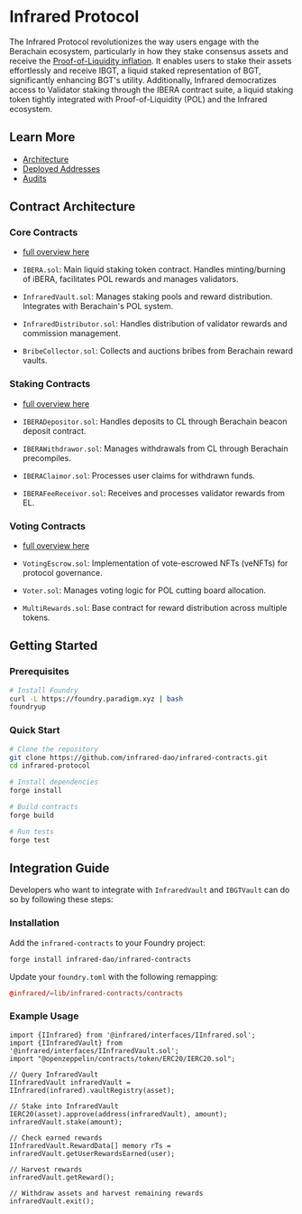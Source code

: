 # Infrared Protocol

The Infrared Protocol revolutionizes the way users engage with the Berachain ecosystem, particularly in how they stake consensus assets and receive the [Proof-of-Liquidity inflation](https://docs.berachain.com/learn/what-is-proof-of-liquidity#what-is-proof-of-liquidity). It enables users to stake their assets effortlessly and receive IBGT, a liquid staked representation of BGT, significantly enhancing BGT's utility. Additionally, Infrared democratizes access to Validator staking through the IBERA contract suite, a liquid staking token tightly integrated with Proof-of-Liquidity (POL) and the Infrared ecosystem.

## Learn More
- [Architecture](https://docs.infrared.finance/developers/architecture)
- [Deployed Addresses](https://docs.infrared.finance/testnet/deployments)
- [Audits](https://docs.infrared.finance/developers/audits)

## Contract Architecture

### Core Contracts

- [full overview here](./docs/core.md)

- `IBERA.sol`: Main liquid staking token contract. Handles minting/burning of iBERA, facilitates POL rewards and manages validators.
- `InfraredVault.sol`: Manages staking pools and reward distribution. Integrates with Berachain's POL system.
- `InfraredDistributor.sol`: Handles distribution of validator rewards and commission management.
- `BribeCollector.sol`: Collects and auctions bribes from Berachain reward vaults.

### Staking Contracts

- [full overview here](./docs/staking.md)

- `IBERADepositor.sol`: Handles deposits to CL through Berachain beacon deposit contract.
- `IBERAWithdrawor.sol`: Manages withdrawals from CL through Berachain precompiles.
- `IBERAClaimor.sol`: Processes user claims for withdrawn funds.
- `IBERAFeeReceivor.sol`: Receives and processes validator rewards from EL.

### Voting Contracts

- [full overview here](./docs/voting.md)

- `VotingEscrow.sol`: Implementation of vote-escrowed NFTs (veNFTs) for protocol governance.
- `Voter.sol`: Manages voting logic for POL cutting board allocation.
- `MultiRewards.sol`: Base contract for reward distribution across multiple tokens.

## Getting Started

### Prerequisites

```bash
# Install Foundry
curl -L https://foundry.paradigm.xyz | bash
foundryup
```

### Quick Start

```bash
# Clone the repository
git clone https://github.com/infrared-dao/infrared-contracts.git
cd infrared-protocol

# Install dependencies
forge install

# Build contracts
forge build

# Run tests
forge test

```

## Integration Guide

Developers who want to integrate with `InfraredVault` and `IBGTVault` can do so by following these steps:

### Installation

Add the `infrared-contracts` to your Foundry project:
```bash
forge install infrared-dao/infrared-contracts
```

Update your `foundry.toml` with the following remapping:
```toml
@infrared/=lib/infrared-contracts/contracts
```

### Example Usage
```solidity
import {IInfrared} from '@infrared/interfaces/IInfrared.sol';
import {IInfraredVault} from '@infrared/interfaces/IInfraredVault.sol';
import "@openzeppelin/contracts/token/ERC20/IERC20.sol";

// Query InfraredVault
IInfraredVault infraredVault = IInfrared(infrared).vaultRegistry(asset);

// Stake into InfraredVault
IERC20(asset).approve(address(infraredVault), amount);
infraredVault.stake(amount);

// Check earned rewards
IInfraredVault.RewardData[] memory rTs = infraredVault.getUserRewardsEarned(user);

// Harvest rewards
infraredVault.getReward();

// Withdraw assets and harvest remaining rewards
infraredVault.exit();
```
